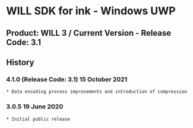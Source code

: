 # WILL SDK for ink - Windows UWP

## Product: WILL 3 / Current Version - Release Code: 3.1

## History

### 4.1.0  (Release Code: 3.1) 15 October 2021
    * Data encoding process improvements and introduction of compression 

### 3.0.5  19 June 2020
    * Initial public release
    
